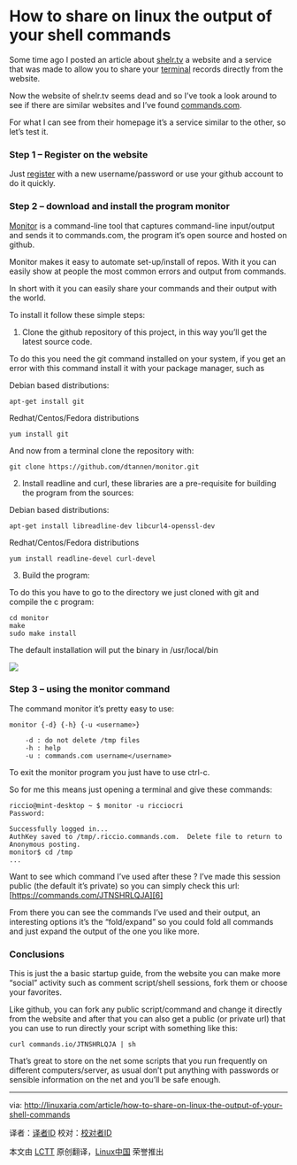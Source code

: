 How to share on linux the output of your shell commands
================================================================================
Some time ago I posted an article about [shelr.tv][1] a website and a service that was made to allow you to share your [terminal][2] records directly from the website.

Now the website of shelr.tv seems dead and so I’ve took a look around to see if there are similar websites and I’ve found [commands.com][3].

For what I can see from their homepage it’s a service similar to the other, so let’s test it.

### Step 1 – Register on the website ###

Just [register][4] with a new username/password or use your github account to do it quickly.

### Step 2 – download and install the program monitor ###

[Monitor][5] is a command-line tool that captures command-line input/output and sends it to commands.com, the program it’s open source and hosted on github.

Monitor makes it easy to automate set-up/install of repos. With it you can easily show at people the most common errors and output from commands.

In short with it you can easily share your commands and their output with the world.

To install it follow these simple steps:

1) Clone the github repository of this project, in this way you’ll get the latest source code.

To do this you need the git command installed on your system, if you get an error with this command install it with your package manager, such as

Debian based distributions:

    apt-get install git

Redhat/Centos/Fedora distributions

    yum install git

And now from a terminal clone the repository with:

    git clone https://github.com/dtannen/monitor.git

2) Install readline and curl, these libraries are a pre-requisite for building the program from the sources:

Debian based distributions:

    apt-get install libreadline-dev libcurl4-openssl-dev

Redhat/Centos/Fedora distributions

    yum install readline-devel curl-devel

3) Build the program:

To do this you have to go to the directory we just cloned with git and compile the c program:

    cd monitor
    make
    sudo make install

The default installation will put the binary in /usr/local/bin

![](http://cdn.linuxaria.com/wp-content/uploads/2014/08/commands.png)

### Step 3 – using the monitor command ###

The command monitor it’s pretty easy to use:

    monitor {-d} {-h} {-u <username>}
     
        -d : do not delete /tmp files
        -h : help
        -u : commands.com username</username>

To exit the monitor program you just have to use ctrl-c.

So for me this means just opening a terminal and give these commands:

    riccio@mint-desktop ~ $ monitor -u ricciocri
    Password: 
     
    Successfully logged in...
    AuthKey saved to /tmp/.riccio.commands.com.  Delete file to return to Anonymous posting.
    monitor$ cd /tmp
    ...

Want to see which command I’ve used after these ?
I’ve made this session public (the default it’s private) so you can simply check this url: [https://commands.com/JTNSHRLQJA][6]

From there you can see the commands I’ve used and their output, an interesting options it’s the “fold/expand” so you could fold all commands and just expand the output of the one you like more.

### Conclusions ###

This is just the a basic startup guide, from the website you can make more “social” activity such as comment script/shell sessions, fork them or choose your favorites.

Like github, you can fork any public script/command and change it directly from the website and after that you can also get a public (or private url) that you can use to run directly your script with something like this:

    curl commands.io/JTNSHRLQJA | sh

That’s great to store on the net some scripts that you run frequently on different computers/server, as usual don’t put anything with passwords or sensible information on the net and you’ll be safe enough.

--------------------------------------------------------------------------------

via: http://linuxaria.com/article/how-to-share-on-linux-the-output-of-your-shell-commands

译者：[译者ID](https://github.com/译者ID)
校对：[校对者ID](https://github.com/校对者ID)

本文由 [LCTT](https://github.com/LCTT/TranslateProject) 原创翻译，[Linux中国](http://linux.cn/) 荣誉推出

[1]:http://linuxaria.com/recensioni/shelr-broadcast-your-linux-shell-on-the-net
[2]:http://linuxaria.com/tag/shell
[3]:https://commands.com/
[4]:https://commands.com/Register/Index
[5]:https://github.com/dtannen/monitor
[6]:https://commands.com/JTNSHRLQJA